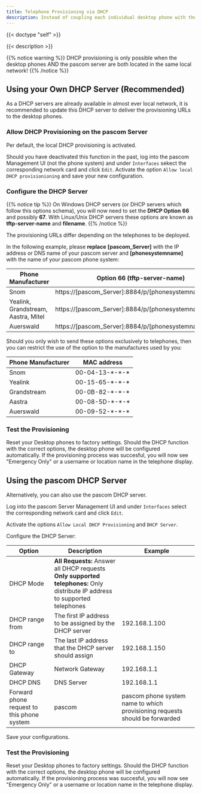 ```yaml
---
title: Telephone Provisioning via DHCP
description: Instead of coupling each individual desktop phone with the pascom phone system via provisioning URLs, you can also automatically distribute the provisioning URLs via DHCP
---
```

 
{{< doctype "self" >}} 

{{< description >}}

{{% notice warning %}}
DHCP provisioning is only possible when the desktop phones AND the pascom server are both located in the same local network!
{{% /notice %}}

## Using your Own DHCP Server (Recommended)

As a DHCP servers are already available in almost ever local network, it is recommended to update this DHCP server to deliver the provisioning URLs to the desktop phones.

### Allow DHCP Provisioning on the pascom Server

Per default, the local DHCP provisioning is activated. 

Should you have deactivated this function in the past, log into the pascom Management UI (not the phone system) and under `Interfaces` sekect the corresponding network card and click `Edit`. Activate the option `Allow local DHCP provisionioning` and save your new configuration.

### Configure the DHCP Server
{{% notice tip %}}
On Windows DHCP servers (or DHCP servers which follow this options schema), you will now need to set the **DHCP Option** **66** and possibly **67**. With Linux/Unix DHCP servers these options are known as **tftp-server-name** and **filename**.
{{% /notice  %}}

The provisioning URLs differ depending on the telephones to be deployed.

In the following example, please **replace** **[pascom_Server]** with the IP address or DNS name of your pascom server and **[phonesystemname]** with the name of your pascom phone system:

|Phone Manufacturer|Option 66 (tftp-server-name) |Option 67 (filename) |
|---|---|---|
|Snom|https://[pascom_Server]:8884/p/[phonesystemname]/{mac}||
|Yealink, Grandstream, Aastra, Mitel|https://[pascom_Server]:8884/p/[phonesystemname]/||
|Auerswald|https://[pascom_Server]:8884/p/[phonesystemname]/|\<MACADR\>|

Should you only wish to send these options exclusively to telephones, then you can restrict the use of the option to the manufactures used by you:

|Phone Manufacturer|MAC address|
|---|---|
|Snom|00-04-13-\*-\*-\*|
|Yealink|00-15-65-\*-\*-\*|
|Grandstream|00-0B-82-\*-\*-\*|
|Aastra|00-08-5D-\*-\*-\*|
|Auerswald|00-09-52-\*-\*-\*|

### Test the Provisioning

Reset your Desktop phones to factory settings. Should the DHCP function with the correct options, the desktop phone will be configured automatically. If the provisioning process was succesful, you will now see "Emergency Only" or a username or location name in the telephone display.

## Using the pascom DHCP Server

Alternatively, you can also use the pascom DHCP server. 

Log into the pascom Server Management UI and under `Interfaces` select the corresponding network card and click `Edit`.

Activate the options `Allow Local DHCP Provisioning` and `DHCP Server`.

Configure the DHCP Server:

|Option|Description|Example|
|---|---|---|
|DHCP Mode|**All Requests:** Answer all DHCP requests<br> **Only supported telephones:** Only distribute IP address to supported telephones||
|DHCP range from|The first IP address to be assigned by the DHCP server |192.168.1.100|
|DHCP range to|The last IP address that the DHCP server should assign|192.168.1.150|
|DHCP Gateway|Network Gateway|192.168.1.1|
|DHCP DNS|DNS Server|192.168.1.1|
|Forward phone request to this phone system|pascom|pascom phone system name to which provisioning requests should be forwarded|

Save your configurations.

### Test the Provisioning

Reset your Desktop phones to factory settings. Should the DHCP function with the correct options, the desktop phone will be configured automatically. If the provisioning process was succesful, you will now see "Emergency Only" or a username or location name in the telephone display.
